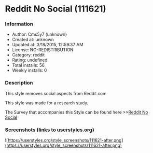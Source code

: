 # Reddit No Social (111621)

### Information
- Author: Cms5y7 (unknown)
- Created at: unknown
- Updated at: 3/18/2015, 12:59:37 AM
- License: NO-REDISTRIBUTION
- Category: reddit
- Rating: undefined
- Total installs: 56
- Weekly installs: 0


### Description
This style removes social aspects from Reddit.com

This style was made for a research study.

The Survey that accompanies this Style can be found here >><a href="https://www.surveymonkey.com/s/RPC68YG">Reddit No Social</a>


### Screenshots (links to userstyles.org)
![https://userstyles.org/style_screenshots/111621-after.png](https://userstyles.org/style_screenshots/111621-after.png)


